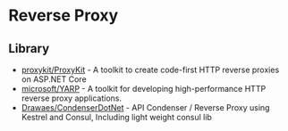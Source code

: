 # Reverse Proxy

## Library

- [proxykit/ProxyKit](https://github.com/proxykit/ProxyKit) - A toolkit to create code-first HTTP reverse proxies on ASP.NET Core
- [microsoft/YARP](https://github.com/microsoft/reverse-proxy) - A toolkit for developing high-performance HTTP reverse proxy applications.
- [Drawaes/CondenserDotNet](https://github.com/Drawaes/CondenserDotNet) - API Condenser / Reverse Proxy using Kestrel and Consul, Including light weight consul lib